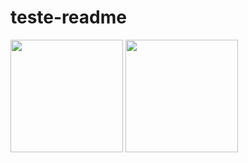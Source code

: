 # teste-readme

<img height="180em" src="https://github-readme-stats.vercel.app/api?username=edua152030&show_icons=true&theme=dracula&include_all_commits=true&count_private=true"/>
  <img height="180em" src="https://github-readme-stats.vercel.app/api/top-langs/?username=dienerld&layout=compact&langs_count=7&theme=dracula"/>
